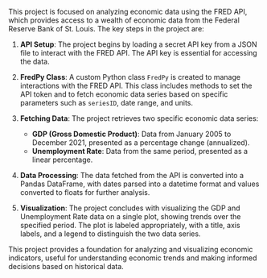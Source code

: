 This project is focused on analyzing economic data using the FRED API, which provides access to a wealth of economic data from the Federal Reserve Bank of St. Louis. The key steps in the project are:

1. **API Setup**: The project begins by loading a secret API key from a JSON file to interact with the FRED API. The API key is essential for accessing the data.

2. **FredPy Class**: A custom Python class `FredPy` is created to manage interactions with the FRED API. This class includes methods to set the API token and to fetch economic data series based on specific parameters such as `seriesID`, date range, and units.

3. **Fetching Data**: The project retrieves two specific economic data series:
   - **GDP (Gross Domestic Product)**: Data from January 2005 to December 2021, presented as a percentage change (annualized).
   - **Unemployment Rate**: Data from the same period, presented as a linear percentage.

4. **Data Processing**: The data fetched from the API is converted into a Pandas DataFrame, with dates parsed into a datetime format and values converted to floats for further analysis.

5. **Visualization**: The project concludes with visualizing the GDP and Unemployment Rate data on a single plot, showing trends over the specified period. The plot is labeled appropriately, with a title, axis labels, and a legend to distinguish the two data series.

This project provides a foundation for analyzing and visualizing economic indicators, useful for understanding economic trends and making informed decisions based on historical data.

